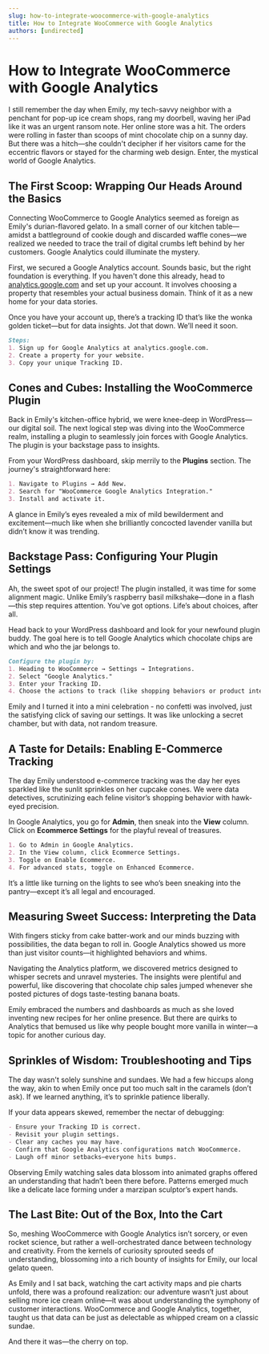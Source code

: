 ```yaml
---
slug: how-to-integrate-woocommerce-with-google-analytics
title: How to Integrate WooCommerce with Google Analytics
authors: [undirected]
---
```



# How to Integrate WooCommerce with Google Analytics

I still remember the day when Emily, my tech-savvy neighbor with a penchant for pop-up ice cream shops, rang my doorbell, waving her iPad like it was an urgent ransom note. Her online store was a hit. The orders were rolling in faster than scoops of mint chocolate chip on a sunny day. But there was a hitch—she couldn't decipher if her visitors came for the eccentric flavors or stayed for the charming web design. Enter, the mystical world of Google Analytics.

## The First Scoop: Wrapping Our Heads Around the Basics

Connecting WooCommerce to Google Analytics seemed as foreign as Emily's durian-flavored gelato. In a small corner of our kitchen table—amidst a battleground of cookie dough and discarded waffle cones—we realized we needed to trace the trail of digital crumbs left behind by her customers. Google Analytics could illuminate the mystery.

First, we secured a Google Analytics account. Sounds basic, but the right foundation is everything. If you haven't done this already, head to [analytics.google.com](https://analytics.google.com) and set up your account. It involves choosing a property that resembles your actual business domain. Think of it as a new home for your data stories.

Once you have your account up, there’s a tracking ID that’s like the wonka golden ticket—but for data insights. Jot that down. We’ll need it soon.

```markdown
Steps:
1. Sign up for Google Analytics at analytics.google.com.
2. Create a property for your website.
3. Copy your unique Tracking ID.
```

## Cones and Cubes: Installing the WooCommerce Plugin

Back in Emily's kitchen-office hybrid, we were knee-deep in WordPress—our digital soil. The next logical step was diving into the WooCommerce realm, installing a plugin to seamlessly join forces with Google Analytics. The plugin is your backstage pass to insights.

From your WordPress dashboard, skip merrily to the **Plugins** section. The journey's straightforward here: 

```markdown
1. Navigate to Plugins → Add New.
2. Search for "WooCommerce Google Analytics Integration."
3. Install and activate it.
```

A glance in Emily’s eyes revealed a mix of mild bewilderment and excitement—much like when she brilliantly concocted lavender vanilla but didn’t know it was trending. 

## Backstage Pass: Configuring Your Plugin Settings

Ah, the sweet spot of our project! The plugin installed, it was time for some alignment magic. Unlike Emily’s raspberry basil milkshake—done in a flash—this step requires attention. You've got options. Life’s about choices, after all.

Head back to your WordPress dashboard and look for your newfound plugin buddy. The goal here is to tell Google Analytics which chocolate chips are which and who the jar belongs to.

```markdown
Configure the plugin by:
1. Heading to WooCommerce → Settings → Integrations.
2. Select "Google Analytics."
3. Enter your Tracking ID.
4. Choose the actions to track (like shopping behaviors or product interests).
```

Emily and I turned it into a mini celebration - no confetti was involved, just the satisfying click of saving our settings. It was like unlocking a secret chamber, but with data, not random treasure.

## A Taste for Details: Enabling E-Commerce Tracking

The day Emily understood e-commerce tracking was the day her eyes sparkled like the sunlit sprinkles on her cupcake cones. We were data detectives, scrutinizing each feline visitor’s shopping behavior with hawk-eyed precision.

In Google Analytics, you go for **Admin**, then sneak into the **View** column. Click on **Ecommerce Settings** for the playful reveal of treasures.

```markdown
1. Go to Admin in Google Analytics.
2. In the View column, click Ecommerce Settings.
3. Toggle on Enable Ecommerce.
4. For advanced stats, toggle on Enhanced Ecommerce.
```

It’s a little like turning on the lights to see who’s been sneaking into the pantry—except it’s all legal and encouraged.

## Measuring Sweet Success: Interpreting the Data

With fingers sticky from cake batter-work and our minds buzzing with possibilities, the data began to roll in. Google Analytics showed us more than just visitor counts—it highlighted behaviors and whims.

Navigating the Analytics platform, we discovered metrics designed to whisper secrets and unravel mysteries. The insights were plentiful and powerful, like discovering that chocolate chip sales jumped whenever she posted pictures of dogs taste-testing banana boats.

Emily embraced the numbers and dashboards as much as she loved inventing new recipes for her online presence. But there are quirks to Analytics that bemused us like why people bought more vanilla in winter—a topic for another curious day.

## Sprinkles of Wisdom: Troubleshooting and Tips

The day wasn't solely sunshine and sundaes. We had a few hiccups along the way, akin to when Emily once put too much salt in the caramels (don’t ask). If we learned anything, it’s to sprinkle patience liberally.

If your data appears skewed, remember the nectar of debugging:

```markdown
- Ensure your Tracking ID is correct.
- Revisit your plugin settings.
- Clear any caches you may have.
- Confirm that Google Analytics configurations match WooCommerce.
- Laugh off minor setbacks—everyone hits bumps.
```

Observing Emily watching sales data blossom into animated graphs offered an understanding that hadn’t been there before. Patterns emerged much like a delicate lace forming under a marzipan sculptor’s expert hands.

## The Last Bite: Out of the Box, Into the Cart

So, meshing WooCommerce with Google Analytics isn’t sorcery, or even rocket science, but rather a well-orchestrated dance between technology and creativity. From the kernels of curiosity sprouted seeds of understanding, blossoming into a rich bounty of insights for Emily, our local gelato queen.

As Emily and I sat back, watching the cart activity maps and pie charts unfold, there was a profound realization: our adventure wasn’t just about selling more ice cream online—it was about understanding the symphony of customer interactions. WooCommerce and Google Analytics, together, taught us that data can be just as delectable as whipped cream on a classic sundae.

And there it was—the cherry on top.